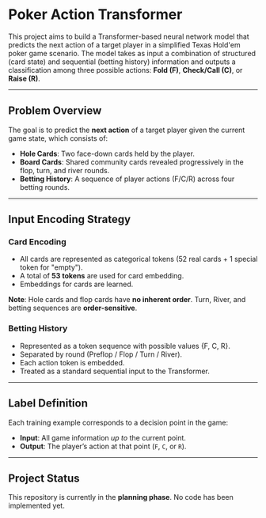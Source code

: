 # Poker Action Transformer

This project aims to build a Transformer-based neural network model that predicts the next action of a target player in a simplified Texas Hold'em poker game scenario. The model takes as input a combination of structured (card state) and sequential (betting history) information and outputs a classification among three possible actions: **Fold (F)**, **Check/Call (C)**, or **Raise (R)**.

---

## Problem Overview

The goal is to predict the **next action** of a target player given the current game state, which consists of:

- **Hole Cards**: Two face-down cards held by the player.
- **Board Cards**: Shared community cards revealed progressively in the flop, turn, and river rounds.
- **Betting History**: A sequence of player actions (F/C/R) across four betting rounds.

---

## Input Encoding Strategy

### Card Encoding

- All cards are represented as categorical tokens (52 real cards + 1 special token for "empty").
- A total of **53 tokens** are used for card embedding.
- Embeddings for cards are learned.

**Note**: Hole cards and flop cards have **no inherent order**. Turn, River, and betting sequences are **order-sensitive**.

### Betting History

- Represented as a token sequence with possible values {F, C, R}.
- Separated by round (Preflop / Flop / Turn / River).
- Each action token is embedded.
- Treated as a standard sequential input to the Transformer.

---

## Label Definition

Each training example corresponds to a decision point in the game:

- **Input**: All game information *up to* the current point.
- **Output**: The player’s action at that point (`F`, `C`, or `R`).

---

## Project Status

This repository is currently in the **planning phase**. No code has been implemented yet.
